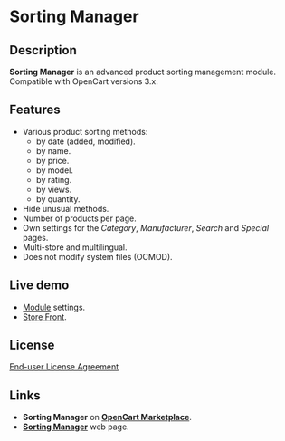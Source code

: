 # Sorting Manager

## Description
**Sorting Manager** is an advanced product sorting management module.  
Compatible with OpenCart versions 3.x.

## Features
* Various product sorting methods:
  - by date (added, modified).
  - by name.
  - by price.
  - by model.
  - by rating.
  - by views.
  - by quantity.
* Hide unusual methods.
* Number of products per page.
* Own settings for the *Category*, *Manufacturer*, *Search* and *Special* pages.
* Multi-store and multilingual.
* Does not modify system files (OCMOD).

## Live demo
* [Module](http://ocmod.freevar.com/oc3020/a/admin/index.php?route=extension/module/sorting_manager) settings.
* [Store Front](http://ocmod.freevar.com/oc3020/a).

## License
[End-user License Agreement](https://raw.githubusercontent.com/ocmod-space/ocmod-sorting-manager/main/EULA.txt)

## Links
* **Sorting Manager** on [**OpenCart Marketplace**](https://www.opencart.com/index.php?route=marketplace/extension/info&extension_id=38651).
* [**Sorting Manager**](https://www.ocmod.space/sorting-manager) web page.
